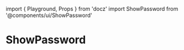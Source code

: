 import { Playground, Props } from 'docz'
import ShowPassword from '@components/ui/ShowPassword'

# ShowPassword

<Props of={ShowPassword} />

